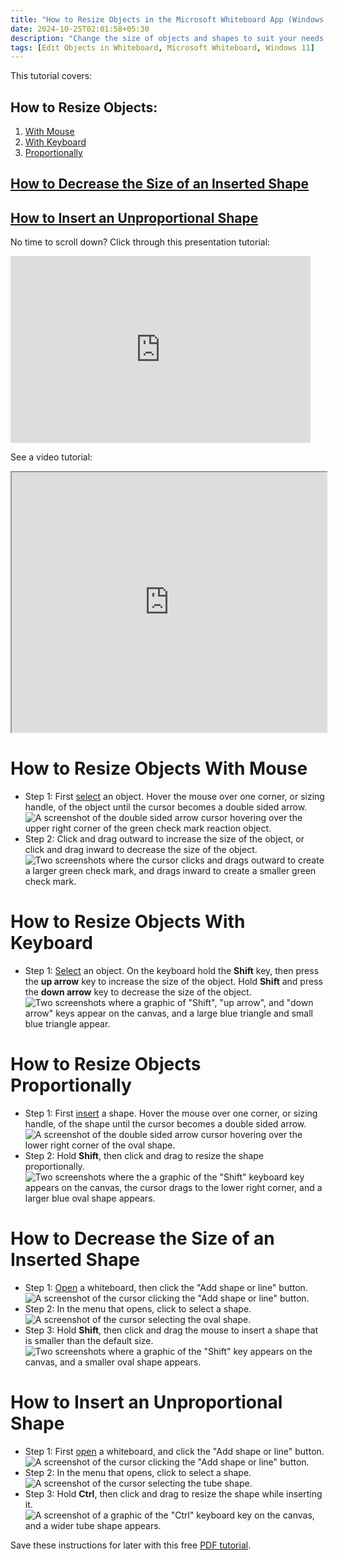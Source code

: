 ```yaml
---
title: "How to Resize Objects in the Microsoft Whiteboard App (Windows 11)"
date: 2024-10-25T02:01:58+05:30
description: "Change the size of objects and shapes to suit your needs. Learn more in this post."
tags: [Edit Objects in Whiteboard, Microsoft Whiteboard, Windows 11]
---
```

This tutorial covers:

## How to Resize Objects:
1. [With Mouse](#1)
2. [With Keyboard](#2)
3. [Proportionally](#3)

## [How to Decrease the Size of an Inserted Shape](#4)

## [How to Insert an Unproportional Shape](#5)


<p>No time to scroll down? Click through this presentation tutorial:</p>
<iframe src="https://docs.google.com/presentation/d/e/2PACX-1vTX9-iXexDegJZx6pe5_Cnfm-4dN4gp9Gbx8R1QuJBStNdSljZOcS4EZcrKIliLEX7_O4sZI1_wMdNl/embed?start=false&loop=false&delayms=3000" frameborder="0" width="480" height="299" allowfullscreen="true" mozallowfullscreen="true" webkitallowfullscreen="true"></iframe>

<br />

See a video tutorial:
<iframe class="BLOG_video_class" allowfullscreen="" youtube-src-id="zK3HrndjFN4" width="100%" height="416" src="https://www.youtube.com/embed/zK3HrndjFN4"></iframe>

<br />

<h1 id="1">How to Resize Objects With Mouse</h1>

* Step 1: First [select](https://qhtutorials.github.io/posts/how-to-edit-objects-in-whiteboard/) an object. Hover the mouse over one corner, or sizing handle, of the object until the cursor becomes a double sided arrow. <div class="stepimage">![A screenshot of the double sided arrow cursor hovering over the upper right corner of the green check mark reaction object.](bloghoversizinghandle.png "Hover over the corner of the object")</div>
* Step 2: Click and drag outward to increase the size of the object, or click and drag inward to decrease the size of the object. <div class="stepimage">![Two screenshots where the cursor clicks and drags outward to create a larger green check mark, and drags inward to create a smaller green check mark.](blogresizeoutwardinward.png "Click and drag the mouse")</div>

<h1 id="2">How to Resize Objects With Keyboard</h1>

* Step 1: [Select](https://qhtutorials.github.io/posts/how-to-edit-objects-in-whiteboard/) an object. On the keyboard hold the **Shift** key, then press the **up arrow** key to increase the size of the object. Hold **Shift** and press the **down arrow** key to decrease the size of the object. <div class="stepimage">![Two screenshots where a graphic of "Shift", "up arrow", and "down arrow" keys appear on the canvas, and a large blue triangle and small blue triangle appear.](blogshiftupdown.png "Hold 'Shift' and press the 'up' or 'down' arrow key")</div>

<h1 id="3">How to Resize Objects Proportionally</h1>

* Step 1: First [insert](https://qhtutorials.github.io/posts/how-to-insert-objects-in-whiteboard/) a shape. Hover the mouse over one corner, or sizing handle, of the shape until the cursor becomes a double sided arrow. <div class="stepimage">![A screenshot of the double sided arrow cursor hovering over the lower right corner of the oval shape.](blogshiftresizeproportionally0.png "Hover over the corner of the object")</div>
* Step 2: Hold **Shift**, then click and drag to resize the shape proportionally. <div class="stepimage">![Two screenshots where the a graphic of the "Shift" keyboard key appears on the canvas, the cursor drags to the lower right corner, and a larger blue oval shape appears.](blogshiftresizeproportionally1.png "Hold 'Shift', then click and drag")</div>

<h1 id="4">How to Decrease the Size of an Inserted Shape</h1>

* Step 1: [Open](https://qhtutorials.github.io/posts/how-to-open-microsoft-whiteboard/) a whiteboard, then click the "Add shape or line" button. <div class="stepimage">![A screenshot of the cursor clicking the "Add shape or line" button.](blogclickaddshapeorline.png "Click 'Add shape or line' ")</div>
* Step 2: In the menu that opens, click to select a shape. <div class="stepimage">![A screenshot of the cursor selecting the oval shape.](blogclickdecreaseinsertshape.png "Select a shape")</div>
* Step 3: Hold **Shift**, then click and drag the mouse to insert a shape that is smaller than the default size. <div class="stepimage">![Two screenshots where a graphic of the "Shift" key appears on the canvas, and a smaller oval shape appears.](bloginsertsmallershape.png "Hold 'Shift', then click and drag")</div>

<h1 id="5">How to Insert an Unproportional Shape</h1>

* Step 1: First [open](https://qhtutorials.github.io/posts/how-to-open-microsoft-whiteboard/) a whiteboard, and click the "Add shape or line" button. <div class="stepimage">![A screenshot of the cursor clicking the "Add shape or line" button.](bloginsertirregularshape0.png "Click 'Add shape or line' ")</div>
* Step 2: In the menu that opens, click to select a shape. <div class="stepimage">![A screenshot of the cursor selecting the tube shape.](bloginsertirregularshape1.png "Select a shape")</div>
* Step 3: Hold **Ctrl**, then click and drag to resize the shape while inserting it. <div class="stepimage">![A screenshot of a graphic of the "Ctrl" keyboard key on the canvas, and a wider tube shape appears.](bloginsertirregularshape2.png "Hold 'Ctrl' and drag the mouse")</div>

Save these instructions for later with this free [PDF tutorial](https://drive.google.com/file/d/1_GQn6vuIkg6MxFSIPyffvuN7Ad86H5Gj/view?usp=sharing).

<br />






